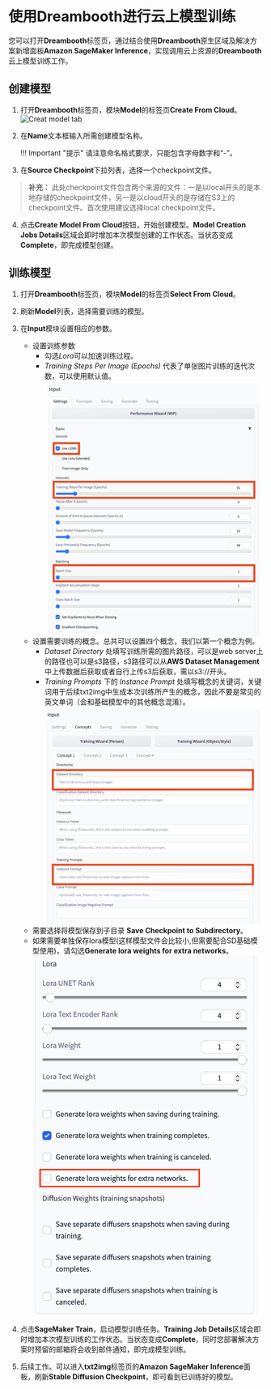 # 使用Dreambooth进行云上模型训练
您可以打开**Dreambooth**标签页，通过结合使用**Dreambooth**原生区域及解决方案新增面板**Amazon SageMaker Inference**，实现调用云上资源的**Dreambooth**云上模型训练工作。 


## 创建模型

1. 打开**Dreambooth**标签页，模块**Model**的标签页**Create From Cloud**。
![Creat model tab](../images/open-create-model-tab.png)
2. 在**Name**文本框输入所需创建模型名称。

    !!! Important "提示"
        请注意命名格式要求，只能包含字母数字和“-”。

3. 在**Source Checkpoint**下拉列表，选择一个checkpoint文件。
> **补充：** 此处checkpoint文件包含两个来源的文件：一是以local开头的是本地存储的checkpoint文件，另一是以cloud开头的是存储在S3上的checkpoint文件。首次使用建议选择local checkpoint文件。

4. 点击**Create Model From Cloud**按钮，开始创建模型。**Model Creation Jobs Details**区域会即时增加本次模型创建的工作状态。当状态变成**Complete**，即完成模型创建。
 



## 训练模型
1. 打开**Dreambooth**标签页，模块**Model**的标签页**Select From Cloud**。
2. 刷新**Model**列表，选择需要训练的模型。
3. 在**Input**模块设置相应的参数。  
    - 设置训练参数  
        - 勾选*Lora*可以加速训练过程。
        - *Training Steps Per Image (Epochs)* 代表了单张图片训练的迭代次数，可以使用默认值。
   ![Input setting](../images/dreambooth-input-settings.png) 
    - 设置需要训练的概念。总共可以设置四个概念，我们以第一个概念为例。
        - *Dataset Directory* 处填写训练所需的图片路径，可以是web server上的路径也可以是s3路径，s3路径可以从**AWS Dataset Management**中上传数据后获取或者自行上传s3后获取，需以s3://开头。
        - *Training Prompts* 下的 *Instance Prompt* 处填写概念的关键词，关键词用于后续txt2img中生成本次训练所产生的概念，因此不要是常见的英文单词（会和基础模型中的其他概念混淆）。
   ![Input concepts](../images/dreambooth-input-concepts.png) 
    - 需要选择将模型保存到子目录 **Save Checkpoint to Subdirectory**。
    - 如果需要单独保存lora模型(这样模型文件会比较小,但需要配合SD基础模型使用)，请勾选**Generate lora weights for extra networks**。
   ![Input saving](../images/dreambooth-lora-save.png) 

4. 点击**SageMaker Train**，启动模型训练任务。**Training Job Details**区域会即时增加本次模型训练的工作状态。当状态变成**Complete**，同时您部署解决方案时预留的邮箱将会收到邮件通知，即完成模型训练。
5. 后续工作。可以进入**txt2img**标签页的**Amazon SageMaker Inference**面板，刷新**Stable Diffusion Checkpoint**，即可看到已训练好的模型。



